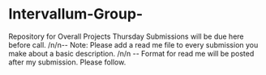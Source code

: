 # Intervallum-Group-
Repository for Overall Projects
Thursday Submissions will be due here before call. 
/n/n-- Note: Please add a read me file to every submission you make about a basic description. 
/n/n   -- Format for read me will be posted after my submission. Please follow. 
